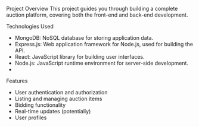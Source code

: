 Project Overview
This project guides you through building a complete auction platform, covering both the front-end and back-end development. 

Technologies Used
 * MongoDB: NoSQL database for storing application data.
 * Express.js: Web application framework for Node.js, used for building the API.
 * React: JavaScript library for building user interfaces.
 * Node.js: JavaScript runtime environment for server-side development.
 * 
Features
 * User authentication and authorization
 * Listing and managing auction items
 * Bidding functionality
 * Real-time updates (potentially)
 * User profiles
